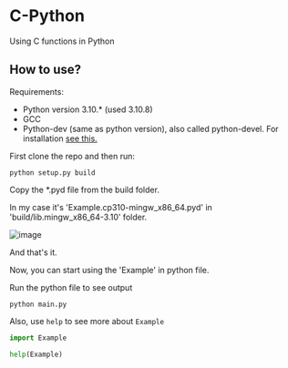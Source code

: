 # C-Python

Using C functions in Python

## How to use?

Requirements:

 - Python version 3.10.* (used 3.10.8)
 - GCC
 - Python-dev (same as python version), also called python-devel. For installation [see this.](https://stackoverflow.com/a/21530768) 

First clone the repo and then run:

```
python setup.py build 
```

Copy the *.pyd file from the build folder.

In my case it's 'Example.cp310-mingw_x86_64.pyd' in 'build/lib.mingw_x86_64-3.10' folder.

![image](https://user-images.githubusercontent.com/95863983/209424680-88827146-15a6-41ea-9bf4-694ed25f0830.png)

And that's it.

Now, you can start using the 'Example' in python file.

Run the python file to see output

```
python main.py
```

Also, use `help` to see more about `Example`

```python
import Example

help(Example)
```
